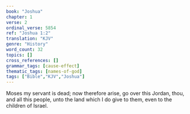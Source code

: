 ```yaml
---
book: "Joshua"
chapter: 1
verse: 2
ordinal_verse: 5854
ref: "Joshua 1:2"
translation: "KJV"
genre: "History"
word_count: 32
topics: []
cross_references: []
grammar_tags: [cause-effect]
thematic_tags: [names-of-god]
tags: ["Bible","KJV","Joshua"]
---
```

Moses my servant is dead; now therefore arise, go over this Jordan, thou, and all this people, unto the land which I do give to them, even to the children of Israel.
